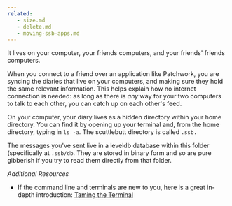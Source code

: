 ```yaml
---
related:
   - size.md
   - delete.md
   - moving-ssb-apps.md
---
```

It lives on your computer, your friends computers, and your friends' friends computers.

 When you connect to a friend over an application like Patchwork, you are syncing the diaries that live on your computers, and making sure they hold the same relevant information. This helps explain how no internet connection is needed: as long as there is _any_ way for your two computers to talk to each other, you can catch up on each other's feed.

 On your computer, your diary lives as a hidden directory within your home directory. You can find it by opening up your terminal and, from the home directory, typing in `ls -a`. The scuttlebutt directory is called `.ssb.`

The messages you've sent live in a leveldb database within this folder (specifically at `.ssb/db`.  They are stored in binary form and so are pure gibberish if you try to read them directly from that folder.     

*Additional Resources*

- If the command line and terminals are new to you, here is a great in-depth introduction:
[Taming the Terminal](https://www.bartbusschots.ie/s/blog/taming-the-terminal/)
